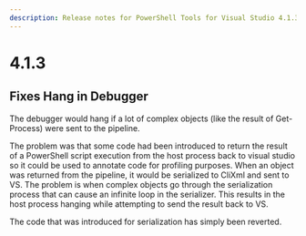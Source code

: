 ```yaml
---
description: Release notes for PowerShell Tools for Visual Studio 4.1.3
---
```


# 4.1.3

## Fixes Hang in Debugger

The debugger would hang if a lot of complex objects \(like the result of Get-Process\) were sent to the pipeline.

The problem was that some code had been introduced to return the result of a PowerShell script execution from the host process back to visual studio so it could be used to annotate code for profiling purposes. When an object was returned from the pipeline, it would be serialized to CliXml and sent to VS. The problem is when complex objects go through the serialization process that can cause an infinite loop in the serializer. This results in the host process hanging while attempting to send the result back to VS.

The code that was introduced for serialization has simply been reverted.

